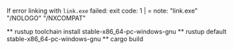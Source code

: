 If error
linking with `link.exe` failed: exit code: 1
  |
  = note: "link.exe" "/NOLOGO" "/NXCOMPAT"


** rustup toolchain install stable-x86_64-pc-windows-gnu
** rustup default stable-x86_64-pc-windows-gnu
** cargo build